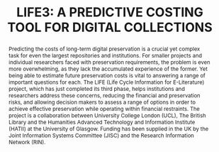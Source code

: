 ---
abstract: 'Predicting the costs of long-term digital preservation is a

  crucial yet complex task for even the largest repositories

  and institutions. For smaller projects and individual

  researchers faced with preservation requirements, the

  problem is even more overwhelming, as they lack the

  accumulated experience of the former. Yet being able to

  estimate future preservation costs is vital to answering a

  range of important questions for each. The LIFE (Life

  Cycle Information for E-Literature) project, which has

  just completed its third phase, helps institutions and

  researchers address these concerns, reducing the

  financial and preservation risks, and allowing decision

  makers to assess a range of options in order to achieve

  effective preservation while operating within financial

  restraints. The project is a collaboration between

  University College London (UCL), The British Library

  and the Humanities Advanced Technology and

  Information Institute (HATII) at the University of

  Glasgow. Funding has been supplied in the UK by the

  Joint Information Systems Committee (JISC) and the

  Research Information Network (RIN).'
creators:
- Hole, Brian
- Wheatley, Paul
- Lin, Li
- McCann, Patrick
date: null
document_url: https://services.phaidra.univie.ac.at/api/object/o:185477/download
grand_parent: iPRES
institutions: []
keywords: []
landing_page_url: https://phaidra.univie.ac.at/o:185477
language: eng
layout: publication
license: CC BY-SA 2.0 AT
notes_url: null
parent: iPRES 2010
publication_type: paper
size: 229641
slides_url: null
source_name: iPRES
title: 'LIFE3: A PREDICTIVE COSTING TOOL  FOR DIGITAL COLLECTIONS'
year: 2010
---